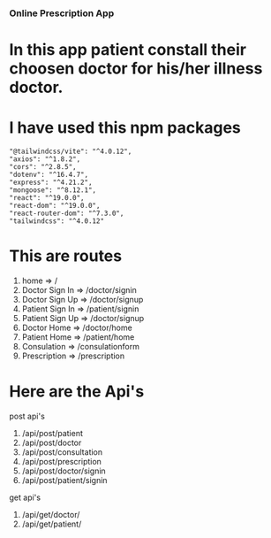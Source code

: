 ### Online Prescription App

# In this app patient constall their choosen doctor for his/her illness doctor.

# I have used this npm packages

    "@tailwindcss/vite": "^4.0.12",
    "axios": "^1.8.2",
    "cors": "^2.8.5",
    "dotenv": "^16.4.7",
    "express": "^4.21.2",
    "mongoose": "^8.12.1",
    "react": "^19.0.0",
    "react-dom": "^19.0.0",
    "react-router-dom": "^7.3.0",
    "tailwindcss": "^4.0.12"

# This are routes

1.  home => /
2.  Doctor Sign In => /doctor/signin
3.  Doctor Sign Up => /doctor/signup
4.  Patient Sign In => /patient/signin
5.  Patient Sign Up => /doctor/signup
6.  Doctor Home => /doctor/home
7.  Patient Home => /patient/home
8.  Consulation => /consulationform
9.  Prescription => /prescription

# Here are the Api's

post api's

1.  /api/post/patient
2.  /api/post/doctor
3.  /api/post/consultation
4.  /api/post/prescription
5.  /api/post/doctor/signin
6.  /api/post/patient/signin

get api's

1.  /api/get/doctor/
2.  /api/get/patient/
